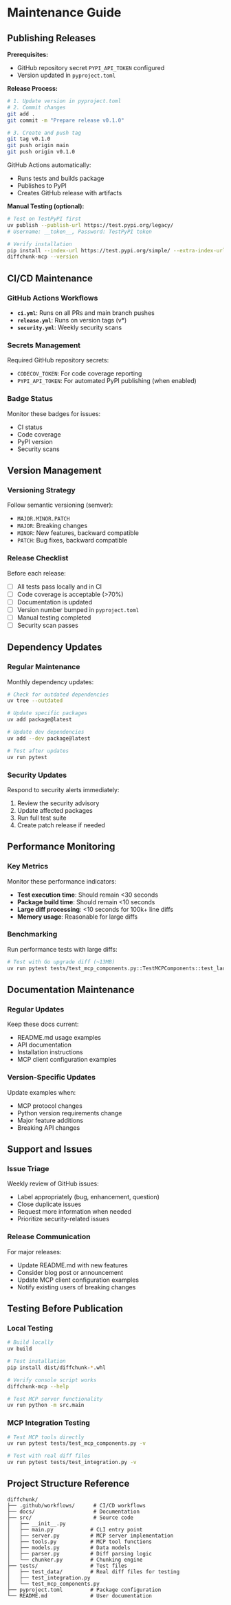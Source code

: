# Maintenance Guide

## Publishing Releases

**Prerequisites:**
- GitHub repository secret `PYPI_API_TOKEN` configured
- Version updated in `pyproject.toml`

**Release Process:**
```bash
# 1. Update version in pyproject.toml
# 2. Commit changes
git add .
git commit -m "Prepare release v0.1.0"

# 3. Create and push tag
git tag v0.1.0
git push origin main
git push origin v0.1.0
```

GitHub Actions automatically:
- Runs tests and builds package
- Publishes to PyPI
- Creates GitHub release with artifacts

**Manual Testing (optional):**
```bash
# Test on TestPyPI first
uv publish --publish-url https://test.pypi.org/legacy/
# Username: __token__, Password: TestPyPI token

# Verify installation
pip install --index-url https://test.pypi.org/simple/ --extra-index-url https://pypi.org/simple/ diffchunk
diffchunk-mcp --version
```

## CI/CD Maintenance

### GitHub Actions Workflows

- **`ci.yml`**: Runs on all PRs and main branch pushes
- **`release.yml`**: Runs on version tags (v*)
- **`security.yml`**: Weekly security scans

### Secrets Management

Required GitHub repository secrets:
- `CODECOV_TOKEN`: For code coverage reporting
- `PYPI_API_TOKEN`: For automated PyPI publishing (when enabled)

### Badge Status

Monitor these badges for issues:
- CI status
- Code coverage
- PyPI version
- Security scans

## Version Management

### Versioning Strategy

Follow semantic versioning (semver):
- `MAJOR.MINOR.PATCH`
- `MAJOR`: Breaking changes
- `MINOR`: New features, backward compatible
- `PATCH`: Bug fixes, backward compatible

### Release Checklist

Before each release:

- [ ] All tests pass locally and in CI
- [ ] Code coverage is acceptable (>70%)
- [ ] Documentation is updated
- [ ] Version number bumped in `pyproject.toml`
- [ ] Manual testing completed
- [ ] Security scan passes

## Dependency Updates

### Regular Maintenance

Monthly dependency updates:

```bash
# Check for outdated dependencies
uv tree --outdated

# Update specific packages
uv add package@latest

# Update dev dependencies
uv add --dev package@latest

# Test after updates
uv run pytest
```

### Security Updates

Respond to security alerts immediately:

1. Review the security advisory
2. Update affected packages
3. Run full test suite
4. Create patch release if needed

## Performance Monitoring

### Key Metrics

Monitor these performance indicators:

- **Test execution time**: Should remain <30 seconds
- **Package build time**: Should remain <10 seconds
- **Large diff processing**: <10 seconds for 100k+ line diffs
- **Memory usage**: Reasonable for large diffs

### Benchmarking

Run performance tests with large diffs:

```bash
# Test with Go upgrade diff (~13MB)
uv run pytest tests/test_mcp_components.py::TestMCPComponents::test_large_diff_performance -v
```

## Documentation Maintenance

### Regular Updates

Keep these docs current:
- README.md usage examples
- API documentation
- Installation instructions
- MCP client configuration examples

### Version-Specific Updates

Update examples when:
- MCP protocol changes
- Python version requirements change
- Major feature additions
- Breaking API changes

## Support and Issues

### Issue Triage

Weekly review of GitHub issues:
- Label appropriately (bug, enhancement, question)
- Close duplicate issues  
- Request more information when needed
- Prioritize security-related issues

### Release Communication

For major releases:
- Update README.md with new features
- Consider blog post or announcement
- Update MCP client configuration examples
- Notify existing users of breaking changes

## Testing Before Publication

### Local Testing
```bash
# Build locally
uv build

# Test installation
pip install dist/diffchunk-*.whl

# Verify console script works
diffchunk-mcp --help

# Test MCP server functionality
uv run python -m src.main
```

### MCP Integration Testing
```bash
# Test MCP tools directly
uv run pytest tests/test_mcp_components.py -v

# Test with real diff files
uv run pytest tests/test_integration.py -v
```

## Project Structure Reference

```
diffchunk/
├── .github/workflows/      # CI/CD workflows
├── docs/                   # Documentation
├── src/                    # Source code
│   ├── __init__.py
│   ├── main.py            # CLI entry point
│   ├── server.py          # MCP server implementation
│   ├── tools.py           # MCP tool functions
│   ├── models.py          # Data models
│   ├── parser.py          # Diff parsing logic
│   └── chunker.py         # Chunking engine
├── tests/                 # Test files
│   ├── test_data/         # Real diff files for testing
│   ├── test_integration.py
│   └── test_mcp_components.py
├── pyproject.toml         # Package configuration
└── README.md              # User documentation
```